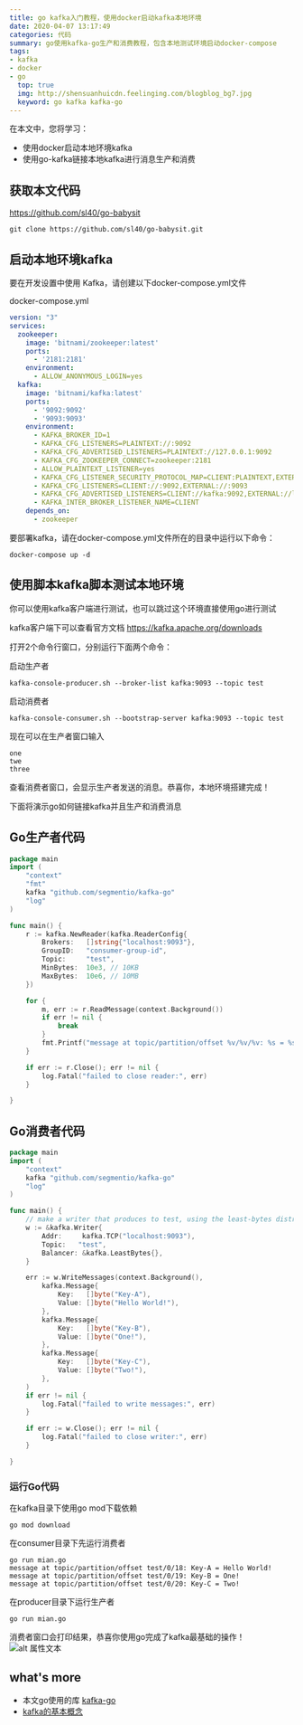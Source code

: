 ```yaml
---
title: go kafka入门教程，使用docker启动kafka本地环境
date: 2020-04-07 13:17:49
categories: 代码
summary: go使用kafka-go生产和消费教程，包含本地测试环境启动docker-compose
tags:
- kafka
- docker
- go
  top: true
  img: http://shensuanhuicdn.feelinging.com/blogblog_bg7.jpg
  keyword: go kafka kafka-go
---
```

在本文中，您将学习：

* 使用docker启动本地环境kafka
* 使用go-kafka链接本地kafka进行消息生产和消费


## 获取本文代码
https://github.com/sl40/go-babysit
~~~
git clone https://github.com/sl40/go-babysit.git
~~~

## 启动本地环境kafka
要在开发设置中使用 Kafka，请创建以下docker-compose.yml文件

docker-compose.yml
~~~ yml
version: "3"
services:
  zookeeper:
    image: 'bitnami/zookeeper:latest'
    ports:
      - '2181:2181'
    environment:
      - ALLOW_ANONYMOUS_LOGIN=yes
  kafka:
    image: 'bitnami/kafka:latest'
    ports:
      - '9092:9092'
      - '9093:9093'
    environment:
      - KAFKA_BROKER_ID=1
      - KAFKA_CFG_LISTENERS=PLAINTEXT://:9092
      - KAFKA_CFG_ADVERTISED_LISTENERS=PLAINTEXT://127.0.0.1:9092
      - KAFKA_CFG_ZOOKEEPER_CONNECT=zookeeper:2181
      - ALLOW_PLAINTEXT_LISTENER=yes
      - KAFKA_CFG_LISTENER_SECURITY_PROTOCOL_MAP=CLIENT:PLAINTEXT,EXTERNAL:PLAINTEXT
      - KAFKA_CFG_LISTENERS=CLIENT://:9092,EXTERNAL://:9093
      - KAFKA_CFG_ADVERTISED_LISTENERS=CLIENT://kafka:9092,EXTERNAL://localhost:9093
      - KAFKA_INTER_BROKER_LISTENER_NAME=CLIENT
    depends_on:
      - zookeeper
~~~
要部署kafka，请在docker-compose.yml文件所在的目录中运行以下命令：
~~~
docker-compose up -d
~~~

## 使用脚本kafka脚本测试本地环境
你可以使用kafka客户端进行测试，也可以跳过这个环境直接使用go进行测试

kafka客户端下可以查看官方文档 https://kafka.apache.org/downloads

打开2个命令行窗口，分别运行下面两个命令：

启动生产者
~~~
kafka-console-producer.sh --broker-list kafka:9093 --topic test
~~~
启动消费者
~~~
kafka-console-consumer.sh --bootstrap-server kafka:9093 --topic test
~~~

现在可以在生产者窗口输入
~~~
one
twe
three
~~~
查看消费者窗口，会显示生产者发送的消息。恭喜你，本地环境搭建完成！

下面将演示go如何链接kafka并且生产和消费消息

## Go生产者代码

~~~ go
package main
import (
	"context"
	"fmt"
	kafka "github.com/segmentio/kafka-go"
	"log"
)

func main() {
	r := kafka.NewReader(kafka.ReaderConfig{
		Brokers:   []string{"localhost:9093"},
		GroupID:   "consumer-group-id",
		Topic:     "test",
		MinBytes:  10e3, // 10KB
		MaxBytes:  10e6, // 10MB
	})

	for {
		m, err := r.ReadMessage(context.Background())
		if err != nil {
			break
		}
		fmt.Printf("message at topic/partition/offset %v/%v/%v: %s = %s\n", m.Topic, m.Partition, m.Offset, string(m.Key), string(m.Value))
	}

	if err := r.Close(); err != nil {
		log.Fatal("failed to close reader:", err)
	}

}

~~~

## Go消费者代码

~~~ go 
package main
import (
	"context"
	kafka "github.com/segmentio/kafka-go"
	"log"
)

func main() {
	// make a writer that produces to test, using the least-bytes distribution
	w := &kafka.Writer{
		Addr:     kafka.TCP("localhost:9093"),
		Topic:   "test",
		Balancer: &kafka.LeastBytes{},
	}

	err := w.WriteMessages(context.Background(),
		kafka.Message{
			Key:   []byte("Key-A"),
			Value: []byte("Hello World!"),
		},
		kafka.Message{
			Key:   []byte("Key-B"),
			Value: []byte("One!"),
		},
		kafka.Message{
			Key:   []byte("Key-C"),
			Value: []byte("Two!"),
		},
	)
	if err != nil {
		log.Fatal("failed to write messages:", err)
	}

	if err := w.Close(); err != nil {
		log.Fatal("failed to close writer:", err)
	}

}

~~~

### 运行Go代码

在kafka目录下使用go mod下载依赖
~~~
go mod download
~~~
在consumer目录下先运行消费者
~~~ shell
go run mian.go
message at topic/partition/offset test/0/18: Key-A = Hello World!
message at topic/partition/offset test/0/19: Key-B = One!
message at topic/partition/offset test/0/20: Key-C = Two!

~~~
在producer目录下运行生产者
~~~
go run mian.go
~~~
消费者窗口会打印结果，恭喜你使用go完成了kafka最基础的操作！
![alt 属性文本](https://sl40.oss-cn-hangzhou.aliyuncs.com/blog/kafka_run.png)
## what's more
- 本文go使用的库 [kafka-go](https://github.com/segmentio/kafka-go)
- [kafka的基本概念](https://segmentfault.com/a/1190000040633029)

